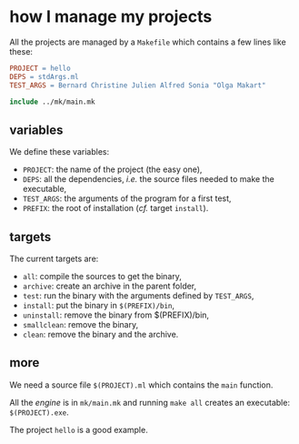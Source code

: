 # how I manage my projects

All the projects are managed by a `Makefile` which contains a few lines like these:

```makefile
PROJECT = hello
DEPS = stdArgs.ml
TEST_ARGS = Bernard Christine Julien Alfred Sonia "Olga Makart"

include ../mk/main.mk
```
## variables
We define these variables:

-   `PROJECT`: the name of the project (the easy one),
-   `DEPS`: all the dependencies, _i.e._ the source files needed to make the executable,
-   `TEST_ARGS`: the arguments of the program for a first test,
-   `PREFIX`: the root of installation (_cf._ target `install`).

## targets

The current targets are:

-   `all`: compile the sources to get the binary,
-   `archive`: create an archive in the parent folder,
-   `test`: run the binary with the arguments defined by `TEST_ARGS`,
-   `install`: put the binary in `$(PREFIX)/bin`,
-   `uninstall`: remove the binary from $(PREFIX)/bin,
-   `smallclean`: remove the binary,
-   `clean`: remove the binary and the archive.

## more

We need a source file `$(PROJECT).ml` which contains the `main` function.

All the _engine_ is in `mk/main.mk` and running `make all` creates an executable: `$(PROJECT).exe`.

The project `hello` is a good example.
